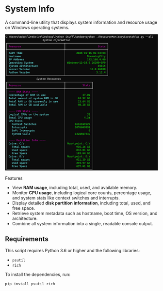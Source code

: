 # System Info
 A command-line utility that displays system information and resource usage on Windows operating systems.

 ![Screenshot of output](assets/sysinfo.png)

Features
- View **RAM usage**, including total, used, and available memory.
- Monitor **CPU usage**, including logical core counts, percentage usage, and system stats like context switches and interrupts.
- Display detailed **disk partition information**, including total, used, and free space.
- Retrieve system metadata such as hostname, boot time, OS version, and architecture.
- Combine all system information into a single, readable console output.

## Requirements
This script requires Python 3.6 or higher and the following libraries:
- `psutil`
- `rich`

To install the dependencies, run:
```bash
pip install psutil rich
